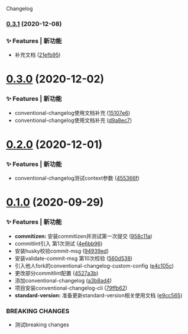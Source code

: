 Changelog
### [0.3.1](https://github.com/qinzhiwei1993/lerna-changelog/compare/v0.3.0...v0.3.1) (2020-12-08)


### ✨ Features | 新功能

* 补充文档 ([21efb95](https://github.com/qinzhiwei1993/lerna-changelog/commit/21efb952f020944ba0bd766c78e48932e6f079b8))

# [0.3.0](https://github.com/qinzhiwei1993/lerna-changelog/compare/v0.2.0...v0.3.0) (2020-12-02)


### ✨ Features | 新功能

* conventional-changelog使用文档补充 ([15107e6](https://github.com/qinzhiwei1993/lerna-changelog/commit/15107e619880d0211149dd17e18acb8620b07469))
* conventional-changelog使用文档补充 ([d9a8ec7](https://github.com/qinzhiwei1993/lerna-changelog/commit/d9a8ec76648c52db58fbd3c1cdbb47bc7f48e57f))



# [0.2.0](https://github.com/qinzhiwei1993/lerna-changelog/compare/v0.1.0...v0.2.0) (2020-12-01)


### ✨ Features | 新功能

* conventional-changelog测试context参数 ([455366f](https://github.com/qinzhiwei1993/lerna-changelog/commit/455366f3108a8e6fad5be0699812c4a52425271b))



# [0.1.0](https://github.com/qinzhiwei1993/lerna-changelog/compare/958c11a1f06c48d97bac208254ae7be7f761ab01...v0.1.0) (2020-09-29)


### ✨ Features | 新功能

* **commitizen:** 安装commitizen并测试第一次提交 ([958c11a](https://github.com/qinzhiwei1993/lerna-changelog/commit/958c11a1f06c48d97bac208254ae7be7f761ab01))
* commitlint引入 第1次测试 ([4e6bb96](https://github.com/qinzhiwei1993/lerna-changelog/commit/4e6bb96476e0cf5195d50bbbd00f6ac56b695f24))
* 安装husky校验commit-msg ([94939ed](https://github.com/qinzhiwei1993/lerna-changelog/commit/94939eda024979ed03d8409fcacc207d04812644))
* 安装validate-commit-msg 第10次校验 ([560d538](https://github.com/qinzhiwei1993/lerna-changelog/commit/560d5384a9f76e10141b5202486da479b09e8ad5))
* 引入他人fork的conventional-changelog-custom-config ([e4c105c](https://github.com/qinzhiwei1993/lerna-changelog/commit/e4c105c493216467009a35cc2933ba52b7897b3d))
* 更改部分commitlint配置 ([4527a3b](https://github.com/qinzhiwei1993/lerna-changelog/commit/4527a3b9008f50b21deff250be49aea0624e8dfa))
* 添加conventional-changelog ([a3b8ad4](https://github.com/qinzhiwei1993/lerna-changelog/commit/a3b8ad46d8dd4ef81789a0aa414ac58da60b7ec1))
* 项目安装conventional-changelog-cli ([79ffb62](https://github.com/qinzhiwei1993/lerna-changelog/commit/79ffb62890b194fb21754496b4168f1cf1afdfbe))
* **standard-version:** 准备更新standard-version相关使用文档 ([e9cc565](https://github.com/qinzhiwei1993/lerna-changelog/commit/e9cc5650a17c77c1a6d5ff7d9f31402033feac5c))


### BREAKING CHANGES

* 测试breaking changes
